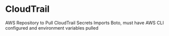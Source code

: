 # CloudTrail
AWS Repository to Pull CloudTrail Secrets
Imports Boto, must have AWS CLI configured and environment variables pulled
